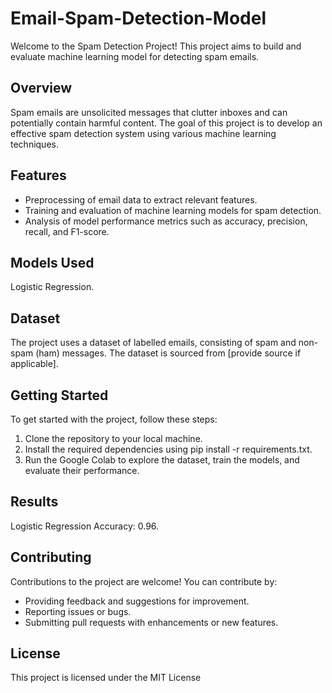 # Email-Spam-Detection-Model

Welcome to the Spam Detection Project! This project aims to build and evaluate machine learning model for detecting spam emails.

## Overview
Spam emails are unsolicited messages that clutter inboxes and can potentially contain harmful content. The goal of this project is to develop an effective spam detection system using various machine learning techniques.

## Features
* Preprocessing of email data to extract relevant features.
* Training and evaluation of machine learning models for spam detection.
* Analysis of model performance metrics such as accuracy, precision, recall, and F1-score.

## Models Used
Logistic Regression.

## Dataset

The project uses a dataset of labelled emails, consisting of spam and non-spam (ham) messages. The dataset is sourced from [provide source if applicable].

## Getting Started

To get started with the project, follow these steps:
1.	Clone the repository to your local machine.
2.	Install the required dependencies using pip install -r requirements.txt.
3.	Run the Google Colab to explore the dataset, train the models, and evaluate their performance.
   
## Results
 Logistic Regression Accuracy: 0.96.
 
## Contributing
Contributions to the project are welcome! You can contribute by:
* Providing feedback and suggestions for improvement.
* Reporting issues or bugs.
* Submitting pull requests with enhancements or new features.
  
## License
This project is licensed under the MIT License
